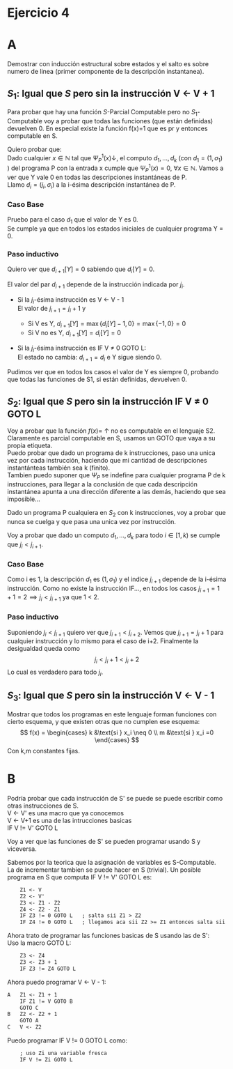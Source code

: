 
# Ejercicio 4

# A

Demostrar con inducción estructural sobre estados y el salto es sobre numero de linea (primer componente de la descripción instantanea).  


## $S_1$: Igual que $S$ pero sin la instrucción V <- V + 1

Para probar que hay una función $S$-Parcial Computable pero no $S_1$-Computable voy a probar que todas las funciones (que están definidas) devuelven 0. En especial existe la función f(x)=1 que es pr y entonces computable en S.

Quiero probar que:  
Dado cualquier $x\in \mathbb N$ tal que $\Psi_{P}^{1}(x)\downarrow$, el computo $d_1, \dots, d_k$ (con $d_1 = (1, \sigma_1)$ ) del programa P con la entrada x cumple que $\Psi_{P}^{1}(x)=0,\ \forall x\in\mathbb N$. Vamos a ver que Y vale 0 en todas las descripciones instantáneas de P.    
Llamo $d_i=(j_i, \sigma_i)$ a la i-ésima descripción instantánea de P.  

### Caso Base

Pruebo para el caso $d_1$ que el valor de Y es 0.  
Se cumple ya que en todos los estados iniciales de cualquier programa Y = 0.  

### Paso inductivo

Quiero ver que $d_{i+1}[Y]=0$ sabiendo que $d_i[Y]=0$.  

El valor del par $d_{i+1}$ depende de la instrucción indicada por $j_i$.  

- Si la $j_i$-ésima instrucción es V <- V - 1  
	El valor de $j_{i+1}=j_i + 1$ y
    - Si V es Y, $d_{i+1}[Y]=\max\{d_i[Y]-1, 0\}=\max\{-1, 0\}=0$
    - Si V no es Y, $d_{i+1}[Y]=d_{i}[Y]=0$

- Si la $j_i$-ésima instrucción es 
IF V $\neq$ 0 GOTO L:  
El estado no cambia: $d_{i+1}=d_i$ e Y sigue siendo 0.  

Pudimos ver que en todos los casos el valor de Y es siempre 0, probando que todas las funciones de S1, si están definidas, devuelven 0.

## $S_2$: Igual que $S$ pero sin la instrucción IF V $\neq$ 0 GOTO L

Voy a probar que la función $f(x)=\ \uparrow$ no es computable en el lenguaje S2. Claramente es parcial computable en S, usamos un GOTO que vaya a su propia etiqueta.  
Puedo probar que dado un programa de k instrucciones, paso una unica vez por cada instrucción, haciendo que mi cantidad de descripciones instantánteas también sea k (finito).  
Tambien puedo suponer que $\Psi_P$ se indefine para cualquier programa P de k instrucciones, para llegar a la conclusión de que cada descripción instantánea apunta a una dirección diferente a las demás, haciendo que sea imposible...  

Dado un programa P cualquiera en $S_2$ con k instrucciones, voy a probar que nunca se cuelga y que pasa una unica vez por instrucción.  

Voy a probar que dado un computo $d_1, \dots, d_k$ para todo $i\in[1,k)$ se cumple que $j_i < j_{i+1}$.  

### Caso Base

Como i es 1, la descripción $d_1$ es $(1, \sigma_1)$ y el indice $j_{i+1}$ depende de la i-ésima instrucción.
Como no existe la instrucción IF..., en todos los casos $j_{i+1}=1 + 1=2 \implies j_i < j_{i+1}$ ya que 1 < 2.  

### Paso inductivo

Suponiendo $j_i < j_{i+1}$ quiero ver que $j_{i+1} < j_{i+2}$.
Vemos que $j_{i+1}=j_i + 1$ para cualquier instrucción y lo mismo para el caso de i+2. Finalmente la desigualdad queda como  
$$j_i < j_i+1 < j_i+2$$
Lo cual es verdadero para todo $j_i$.  

## $S_3$: Igual que $S$ pero sin la instrucción V <- V - 1

Mostrar que todos los programas en este lenguaje forman funciones con cierto esquema, y que existen otras que no cumplen ese esquema:
$$
f(x) = 
\begin{cases}
k &\text{si } x_i \neq 0 \\ 
m &\text{si } x_i =0
\end{cases}
$$
Con k,m constantes fijas.

# B

Podría probar que cada instrucción de S' se puede se puede escribir como otras instrucciones de S.  
V <- V' es una macro que ya conocemos  
V <- V+1 es una de las intrucciones basicas  
IF V != V' GOTO L 

Voy a ver que las funciones de S' se pueden programar usando S y viceversa.

Sabemos por la teorica que la asignación de variables es S-Computable.  
La de incrementar tambien se puede hacer en S (trivial).
Un posible programa en S que computa IF V != V' GOTO L es:  

```txt
    Z1 <- V
    Z2 <- V'
    Z3 <- Z1 - Z2
    Z4 <- Z2 - Z1
    IF Z3 != 0 GOTO L   ; salta sii Z1 > Z2
    IF Z4 != 0 GOTO L   ; llegamos aca sii Z2 >= Z1 entonces salta sii Z1 != Z2
```

Ahora trato de programar las funciones basicas de S usando las de S':  
Uso la macro GOTO L:  

```txt
    Z3 <- Z4
    Z3 <- Z3 + 1
    IF Z3 != Z4 GOTO L
```

Ahora puedo programar V <- V - 1:  

```txt
A   Z1 <- Z1 + 1
    IF Z1 != V GOTO B
    GOTO C
B   Z2 <- Z2 + 1
    GOTO A
C   V <- Z2
```

Puedo programar IF V != 0 GOTO L como:  

```txt
    ; uso Zi una variable fresca
    IF V != Zi GOTO L
```
